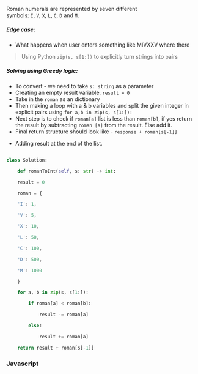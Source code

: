 Roman numerals are represented by seven different symbols: `I`, `V`, `X`, `L`, `C`, `D` and `M`.

##### Edge case:

- What happens when user enters something like MIVXXV where there

> Using Python `zip(s, s[1:])` to explicitly turn strings into pairs

##### Solving using Greedy logic:

- To convert - we need to take `s: string` as a parameter
- Creating an empty result variable. `result = 0`
- Take in the `roman` as an dictionary
- Then making a loop with a & b variables and split the given integer in explicit pairs using
  `for a,b in zip(s, s[1:]):`
- Next step is to check if `roman[a]` list is less than `roman[b]`, if yes return the result by subtracting `roman [a]` from the result. Else add it.
- Final return structure should look like -
  `response + roman[s[-1]]`

* Adding result at the end of the list.

```python

class Solution:

	def romanToInt(self, s: str) -> int:

	result = 0

	roman = {

	'I': 1,

	'V': 5,

	'X': 10,

	'L': 50,

	'C': 100,

	'D': 500,

	'M': 1000

	}

	for a, b in zip(s, s[1:]):

		if roman[a] < roman[b]:

			result -= roman[a]

		else:

			result += roman[a]

	return result + roman[s[-1]]

```

### Javascript

```javascript

```
